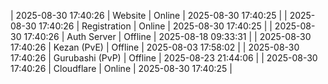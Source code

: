 | 2025-08-30 17:40:26 | Website | Online | 2025-08-30 17:40:25 |
| 2025-08-30 17:40:26 | Registration | Online | 2025-08-30 17:40:25 |
| 2025-08-30 17:40:26 | Auth Server | Offline | 2025-08-18 09:33:31 |
| 2025-08-30 17:40:26 | Kezan (PvE) | Offline | 2025-08-03 17:58:02 |
| 2025-08-30 17:40:26 | Gurubashi (PvP) | Offline | 2025-08-23 21:44:06 |
| 2025-08-30 17:40:26 | Cloudflare | Online | 2025-08-30 17:40:25 |
